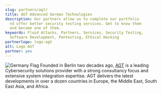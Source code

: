 ```yaml
---
slug: partners/agt/
title: AGT Advanced German Technologies
description: Our partners allow us to complete our portfolio
  nd offer better security testing services. Get to know them
  and become one of them.
keywords: Fluid Attacks, Partners, Services, Security Testing,
  Software Development, Pentesting, Ethical Hacking
partnerlogo: logo-agt
alt: Logo AGT
partner: yes
---
```


![Germany
Flag](https://res.cloudinary.com/fluid-attacks/image/upload/v1620226924/airs/icons/germany-flag_toak5k.webp)
Founded in Berlin two decades ago, [AGT](http://agt-technology.com/) is
a leading Cybersecurity solutions provider with a strong consultancy
focus and extensive system integration expertise. AGT delivers the
latest developments in over a dozen countries in Europe, the Middle
East, South East Asia, and Africa.
